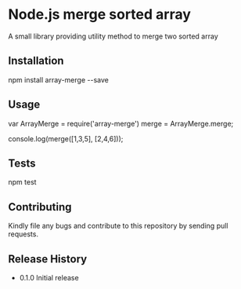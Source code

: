 Node.js merge sorted array
=========

A small library providing utility method to merge two sorted array

## Installation

  npm install array-merge --save

## Usage

  var ArrayMerge = require('array-merge')
      merge = ArrayMerge.merge;

  console.log(merge([1,3,5], [2,4,6]));

## Tests

  npm test

## Contributing

Kindly file any bugs and contribute to this repository by sending pull requests.

## Release History

* 0.1.0 Initial release